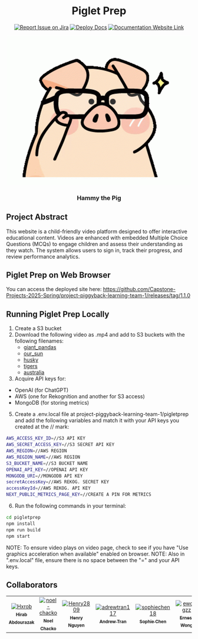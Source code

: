 <div align="center">

# Piglet Prep

[![Report Issue on Jira](https://img.shields.io/badge/Report%20Issues-Jira-0052CC?style=flat&logo=jira-software)](https://temple-cis-projects-in-cs.atlassian.net/jira/software/c/projects/PLTA/boards/420)
[![Deploy Docs](https://github.com/ApplebaumIan/tu-cis-4398-docs-template/actions/workflows/deploy.yml/badge.svg)](https://github.com/Capstone-Projects-2025-Spring/project-piggyback-learning-team-1/actions)
[![Documentation Website Link](https://img.shields.io/badge/-Documentation%20Website-brightgreen)](https://capstone-projects-2025-spring.github.io/project-piggyback-learning-team-1/)

</div>

<div align="center">
  
<img src="https://raw.githubusercontent.com/Capstone-Projects-2025-Spring/project-piggyback-learning-team-1/refs/heads/main/documentation/static/img/pig-glasses.gif" alt="Smart Pig GIF"/>
<h3>Hammy the Pig</h3>

</div>

## Project Abstract

This website is a child-friendly video platform designed to offer interactive educational content. Videos are enhanced with embedded Multiple Choice Questions (MCQs) to engage children and assess their understanding as they watch. The system allows users to sign in, track their progress, and review performance analytics.

## Piglet Prep on Web Browser
You can access the deployed site here: https://github.com/Capstone-Projects-2025-Spring/project-piggyback-learning-team-1/releases/tag/1.1.0

## Running Piglet Prep Locally 
1. Create a S3 bucket
2. Download the following video as .mp4 and add to S3 buckets with the following filenames:
    - [giant_pandas](https://www.youtube.com/watch?v=dqT-UlYlg1s&pp=ygUMZ2lhbnQgcGFuZGFz)
    - [our_sun](https://www.youtube.com/watch?v=sePqPIXMsAc&pp=ygUPb3VyIHN1biBjYXJ0b29u)
    - [husky](https://www.youtube.com/watch?v=msAnR82kydo&pp=ygUQaHVza3kgZG9kbyBtaWxlcw%3D%3D)
    - [tigers](https://www.youtube.com/watch?v=FK3dav4bA4s&pp=ygUadGlnZXJzIG5hdGlvbmFsIGdlb2dyYXBoaWM%3D)
    - [australia](https://www.youtube.com/watch?v=9ZyGSgeMnm4&pp=ygUXa2lkcyBndWlkZSB0byBhdXN0cmFpbGE%3D)
4. Acquire API keys for:
  - OpenAI (for ChatGPT)
  - AWS (one for Rekognition and another for S3 access)
  - MongoDB (for storing metrics)
5. Create a .env.local file at project-piggyback-learning-team-1/pigletprep and add the following variables and match it with your API keys you created at the // mark:
```sh
AWS_ACCESS_KEY_ID=//S3 API KEY
AWS_SECRET_ACCESS_KEY=//S3 SECRET API KEY
AWS_REGION=//AWS REGION
AWS_REGION_NAME=//AWS REGION
S3_BUCKET_NAME=//S3 BUCKET NAME
OPENAI_API_KEY=//OPENAI API KEY
MONGODB_URI=//MONGODB API KEY
secretAccessKey=//AWS REKOG. SECRET KEY
accessKeyId=//AWS REKOG. API KEY
NEXT_PUBLIC_METRICS_PAGE_KEY=//CREATE A PIN FOR METRICS
```
6. Run the following commands in your terminal:

```sh
cd pigletprep
npm install
npm run build
npm start
```

NOTE: To ensure video plays on video page, check to see if you have "Use graphics acceleration when available" enabled on browser.
NOTE: Also in ".env.local" file, ensure there is no space between the "=" and your API keys.

## Collaborators

[//]: # ( readme: collaborators -start )
<table>
<tr>
    <td align="center">
        <a href="https://github.com/Hxrob">
            <img src="https://avatars.githubusercontent.com/u/145741134?v=4" width="100;" alt="Hxrob"/>
            <br />
            <sub><b>Hirab Abdourazak</b></sub>
        </a>
    </td>
    <td align="center">
        <a href="https://github.com/noel-chacko">
            <img src="https://avatars.githubusercontent.com/u/69741906?v=4" width="100;" alt="noel-chacko"/>
            <br />
            <sub><b>Noel Chacko</b></sub>
        </a>
    </td>
    <td align="center">
        <a href="https://github.com/Henry2809">
            <img src="https://avatars.githubusercontent.com/u/104811832?v=4" width="100;" alt="Henry2809"/>
            <br />
            <sub><b>Henry Nguyen</b></sub>
        </a>
    </td>
    <td align="center">
        <a href="https://github.com/adrewtran117">
            <img src="https://avatars.githubusercontent.com/u/89867547?v=4" width="100;" alt="adrewtran117"/>
            <br />
            <sub><b>Andrew Tran</b></sub>
        </a>
    </td>
    <td align="center">
        <a href="https://github.com/sophiechen18">
            <img src="https://avatars.githubusercontent.com/u/143643355?v=4" width="100;" alt="sophiechen18"/>
            <br />
            <sub><b>Sophie Chen</b></sub>
        </a>
    </td>
    <td align="center">
        <a href="https://github.com/ewongzz">
            <img src="https://avatars.githubusercontent.com/u/117427711?v=4" width="100;" alt="ewongzz"/>
            <br />
            <sub><b>Ernest Wong</b></sub>
        </a>
    </td>
</tr>

</table>

[//]: # ( readme: collaborators -end )


